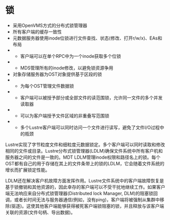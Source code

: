 # 锁
- 采用OpenVMS方式的分布式锁管理器
- 所有客户端的缓存一致性
- 元数据服务器使用inode位锁进行文件查找、状态(修改、打开r/w/x)、EAs和布局
- - 客户端可以在单个RPC中为一个inode获取多个位锁
- - MDS管理所有的inode修改，以避免锁资源争用
- 对象存储服务器为OST对象提供基于区段的锁
- - 为每个OST管理文件数据锁
- - 客户端可以被授予部分或全部文件的读范围锁，允许同一文件的多个并发读取器
- - 可以为客户端授予文件区域的非重叠写范围锁
- - 多个Lustre客户端可以同时访问一个文件进行读写，避免了文件I/O过程中的瓶颈

Lustre实现了字节粒度文件和细粒度元数据锁定。多个客户端可以同时读取和修改相同的文件或目录。Lustre分布式锁管理器(LDLM)确保文件系统中所有客户机和服务器之间的文件是一致的。MDT LDLM管理inode权限和路径名上的锁。每个OST都有自己的用于存储在其上的文件条带上的锁的LDLM，它会随着文件系统的增长而扩展锁定性能。

LDLM还在解决客户机故障方面发挥作用。Lustre文件系统中的客户端故障恢复是基于锁撤销和其他资源的，因此幸存的客户端可以不受干扰地继续工作。如果客户端无法响应来自分布式锁管理器(Distributed lock Manager, DLM)的阻塞锁回调，或者长时间无法与服务器通信(例如，没有ping)，客户端将被强制从集群中移除(驱逐)。这使其他客户端能够获得被死客户端锁阻塞的锁，并且释放与该客户端关联的资源(文件句柄、导出数据)。
